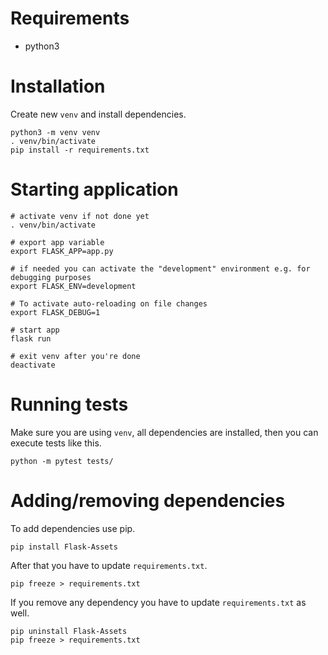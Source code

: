 # Requirements
* python3

# Installation
Create new `venv` and install dependencies.
```
python3 -m venv venv
. venv/bin/activate
pip install -r requirements.txt
```

# Starting application
```
# activate venv if not done yet
. venv/bin/activate

# export app variable
export FLASK_APP=app.py

# if needed you can activate the "development" environment e.g. for debugging purposes
export FLASK_ENV=development

# To activate auto-reloading on file changes
export FLASK_DEBUG=1

# start app
flask run

# exit venv after you're done
deactivate
```

# Running tests
Make sure you are using `venv`, all dependencies are installed, 
then you can execute tests like this.
```
python -m pytest tests/
```

# Adding/removing dependencies
To add dependencies use pip.
```
pip install Flask-Assets
```

After that you have to update `requirements.txt`.
```
pip freeze > requirements.txt
```

If you remove any dependency you have to update `requirements.txt` as well.
```
pip uninstall Flask-Assets
pip freeze > requirements.txt
```